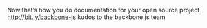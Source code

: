 <!--
id: 1485999416
link: http://kevinisom.info/post/1485999416/now-thats-how-you-do-documentation-for-your-open
slug: now-thats-how-you-do-documentation-for-your-open
date: Fri Nov 05 2010 19:14:26 GMT+1300 (NZDT)
raw: {"blog_name":"kevinisom","id":1485999416,"post_url":"http://kevinisom.info/post/1485999416/now-thats-how-you-do-documentation-for-your-open","slug":"now-thats-how-you-do-documentation-for-your-open","type":"text","date":"2010-11-05 06:14:26 GMT","timestamp":1288937666,"state":"published","format":"html","reblog_key":"FPPQmbVi","tags":[],"short_url":"http://tmblr.co/Zw68Yy1Oaequ","highlighted":[],"feed_item":"http://twitter.com/kev_nz/statuses/397362686074880","from_feed_id":"650289","note_count":0,"title":null,"body":"<p>Now that&#8217;s how you do documentation for your open source project <a href=\"http://bit.ly/backbone-js\" target=\"_blank\">http://bit.ly/backbone-js</a> kudos to the backbone.js team</p>"}
publish: 2010-11-05
tags: 
title: null
-->


Now that’s how you do documentation for your open source project
<http://bit.ly/backbone-js> kudos to the backbone.js team


